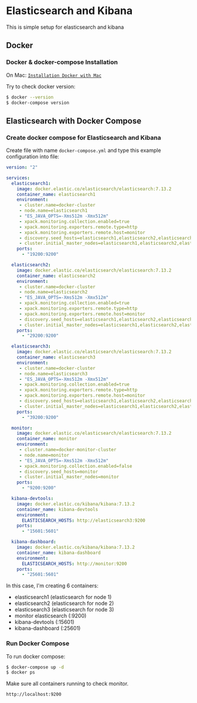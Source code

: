 # Elasticsearch and Kibana
This is simple setup for elasticsearch and kibana

## Docker
### Docker & docker-compose Installation
On Mac:
[`Installation Docker with Mac`](https://docs.docker.com/docker-for-mac/install/)

Try to check docker version:
```bash
$ docker --version
$ docker-compose version
```

## Elasticsearch with Docker Compose
### Create docker compose for Elasticsearch and Kibana
Create file with name `docker-compose.yml` and type this example configuration into file:
```yml
version: "2"

services:
  elasticsearch1:
    image: docker.elastic.co/elasticsearch/elasticsearch:7.13.2
    container_name: elasticsearch1
    environment:
     - cluster.name=docker-cluster
     - node.name=elasticsearch1
     - "ES_JAVA_OPTS=-Xms512m -Xmx512m"
     - xpack.monitoring.collection.enabled=true
     - xpack.monitoring.exporters.remote.type=http
     - xpack.monitoring.exporters.remote.host=monitor
     - discovery.seed_hosts=elasticsearch1,elasticsearch2,elasticsearch3
     - cluster.initial_master_nodes=elasticsearch1,elasticsearch2,elasticsearch3
    ports:
      - "19200:9200"

  elasticsearch2:
    image: docker.elastic.co/elasticsearch/elasticsearch:7.13.2
    container_name: elasticsearch2
    environment:
     - cluster.name=docker-cluster
     - node.name=elasticsearch2
     - "ES_JAVA_OPTS=-Xms512m -Xmx512m"
     - xpack.monitoring.collection.enabled=true
     - xpack.monitoring.exporters.remote.type=http
     - xpack.monitoring.exporters.remote.host=monitor
     - discovery.seed_hosts=elasticsearch1,elasticsearch2,elasticsearch3
     - cluster.initial_master_nodes=elasticsearch1,elasticsearch2,elasticsearch3
    ports:
      - "29200:9200"

  elasticsearch3:
    image: docker.elastic.co/elasticsearch/elasticsearch:7.13.2
    container_name: elasticsearch3
    environment:
     - cluster.name=docker-cluster
     - node.name=elasticsearch3
     - "ES_JAVA_OPTS=-Xms512m -Xmx512m"
     - xpack.monitoring.collection.enabled=true
     - xpack.monitoring.exporters.remote.type=http
     - xpack.monitoring.exporters.remote.host=monitor
     - discovery.seed_hosts=elasticsearch1,elasticsearch2,elasticsearch3
     - cluster.initial_master_nodes=elasticsearch1,elasticsearch2,elasticsearch3
    ports:
      - "39200:9200"

  monitor:
    image: docker.elastic.co/elasticsearch/elasticsearch:7.13.2
    container_name: monitor
    environment:
     - cluster.name=docker-monitor-cluster
     - node.name=monitor
     - "ES_JAVA_OPTS=-Xms512m -Xmx512m"
     - xpack.monitoring.collection.enabled=false
     - discovery.seed_hosts=monitor
     - cluster.initial_master_nodes=monitor
    ports:
      - "9200:9200"

  kibana-devtools:
    image: docker.elastic.co/kibana/kibana:7.13.2
    container_name: kibana-devtools
    environment:
      ELASTICSEARCH_HOSTS: http://elasticsearch3:9200
    ports:
      - "15601:5601"

  kibana-dashboard:
    image: docker.elastic.co/kibana/kibana:7.13.2
    container_name: kibana-dashboard
    environment:
      ELASTICSEARCH_HOSTS: http://monitor:9200
    ports:
      - "25601:5601"
```

In this case, I'm creating 6 containers:
* elasticsearch1 (elasticsearch for node 1)
* elasticsearch2 (elasticsearch for node 2)
* elasticsearch3 (elasticsearch for node 3)
* monitor elasticsearch (:9200)
* kibana-devtools (:15601)
* kibana-dashboard (:25601)

### Run Docker Compose
To run docker compose:
```bash
$ docker-compose up -d
$ docker ps
```

Make sure all containers running to check monitor.
```
http://localhost:9200
```